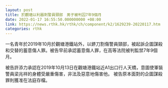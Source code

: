 ```yaml
---
layout: post
title: 於觀塘以利器刺警員頸部　男子被判囚7年9個月
date: 2022-01-17 16:55:50.000000000 +08:00
link: https://news.rthk.hk/rthk/ch/component/k2/1629239-20220117.htm
categories: rthk
---
```


一名青年於2019年10月於觀塘港鐵站外，以鎅刀割傷警員頸部，被起訴企圖謀殺和交替的蓄意傷人罪。被告早前承認蓄意傷人罪，在高等法院被判監禁7年9個月。

被告許添力承認在2019年10月13日在觀塘港鐵站近A1出口行人天橋，意圖使軍裝警員梁兆祥的身體受嚴重傷害，非法及惡意地傷害他。 被告原本面對的企圖謀殺罪則獲准在法庭存檔。
